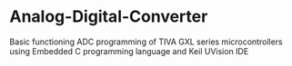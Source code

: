 # Analog-Digital-Converter
Basic functioning ADC programming of TIVA GXL series microcontrollers using Embedded C programming language and Keil UVision IDE
